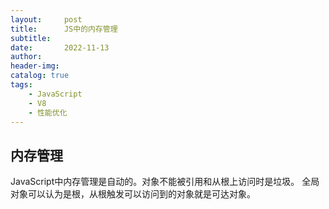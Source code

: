 ```yaml
---
layout:     post
title:      JS中的内存管理
subtitle:   
date:       2022-11-13
author:     
header-img: 
catalog: true
tags:
    - JavaScript
    - V8
    - 性能优化
---
```

## 内存管理
JavaScript中内存管理是自动的。对象不能被引用和从根上访问时是垃圾。
全局对象可以认为是根，从根触发可以访问到的对象就是可达对象。
